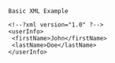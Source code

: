     Basic XML Example

    <!--?xml version="1.0" ?-->
    <userInfo>
     <firstName>John</firstName>
     <lastName>Doe</lastName>
    </userInfo>
